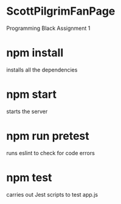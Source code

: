 # ScottPilgrimFanPage
Programming Black Assignment 1

# npm install
installs all the dependencies

# npm start
starts the server

# npm run pretest
runs eslint to check for code errors

# npm test
carries out Jest scripts to test app.js